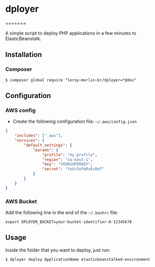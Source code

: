 # dployer
=======

A simple script to deploy PHP applications in a few minutes to ElasticBeanstalk.

## Installation

### Composer

```shell
$ composer global require "leroy-merlin-br/dployer=*@dev"
```

## Configuration

### AWS config

- Create the following configuration file: `~/.aws/config.json`

```json
{
    "includes": ["_aws"],
    "services": {
        "default_settings": {
            "params": {
                "profile": "my_profile",
                "region": "sa-east-1",
                "key": "YOURSUPERKEY",
                "secret": "YoUrSuPeRsEcReT"
            }
        }
    }
}
```

### AWS Bucket

Add the following line in the end of the `~/.bashrc` file:
``` shell
export DPLOYER_BUCKET=your-bucket-identifier-0-12345678
```

## Usage
Inside the folder that you want to deploy, just run:
```shell
$ dployer deploy ApplicationName elasticbeanstalked-environment

